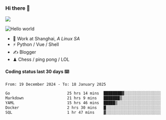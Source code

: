 ### Hi there 👋
![](https://komarev.com/ghpvc/?username=Xuhandsome)


<img src="https://github-readme-stats.vercel.app/api?username=XuHandsome&show_icons=true&theme=merko" alt="Hello world">

<br/>

- 🍻  Work at Shanghai, _A Linux SA_
- ⚡  Python / Vue / Shell
- ✍️  Blogger
- ♟  Chess / ping pong / LOL

#### Coding status last 30 days ⌨️

<!--START_SECTION:waka-->

```txt
From: 19 December 2024 - To: 18 January 2025

Go                         25 hrs 14 mins  ████████▓░░░░░░░░░░░░░░░░   34.88 %
Markdown                   21 hrs 9 mins   ███████▒░░░░░░░░░░░░░░░░░   29.24 %
YAML                       15 hrs 46 mins  █████▒░░░░░░░░░░░░░░░░░░░   21.80 %
Docker                     2 hrs 30 mins   █░░░░░░░░░░░░░░░░░░░░░░░░   03.46 %
SQL                        1 hr 47 mins    ▓░░░░░░░░░░░░░░░░░░░░░░░░   02.48 %
```

<!--END_SECTION:waka-->
